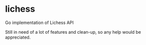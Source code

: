 # lichess
Go implementation of Lichess API

Still in need of a lot of features and clean-up, so any help would be appreciated.
